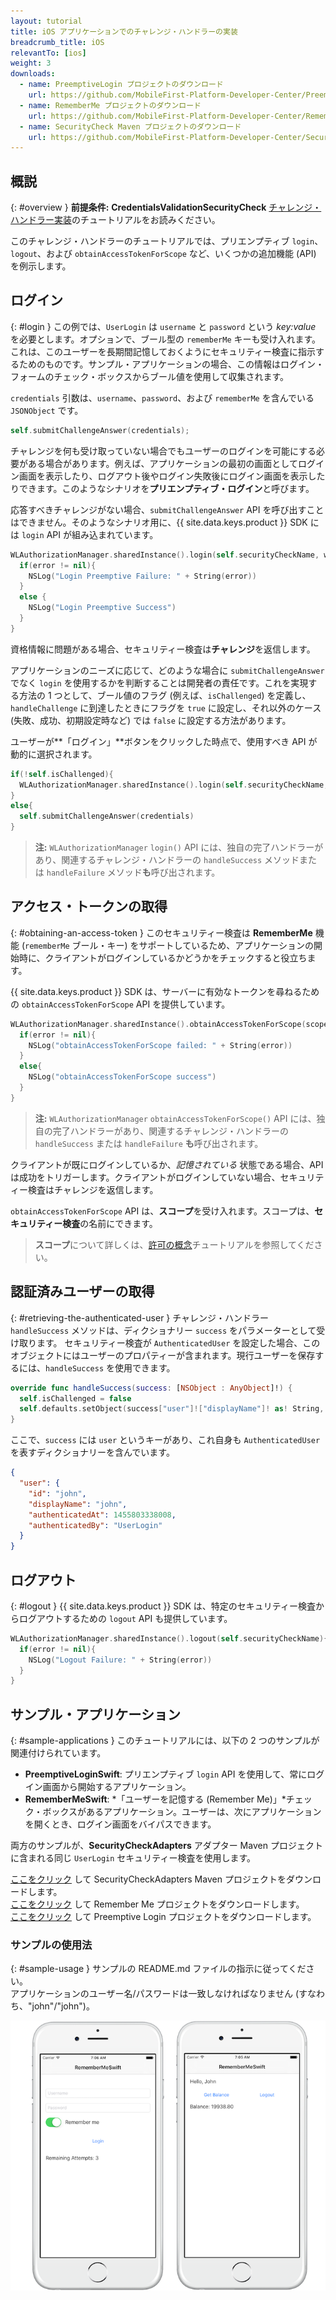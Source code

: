 ```yaml
---
layout: tutorial
title: iOS アプリケーションでのチャレンジ・ハンドラーの実装
breadcrumb_title: iOS
relevantTo: [ios]
weight: 3
downloads:
  - name: PreemptiveLogin プロジェクトのダウンロード
    url: https://github.com/MobileFirst-Platform-Developer-Center/PreemptiveLoginSwift/tree/release80
  - name: RememberMe プロジェクトのダウンロード
    url: https://github.com/MobileFirst-Platform-Developer-Center/RememberMeSwift/tree/release80
  - name: SecurityCheck Maven プロジェクトのダウンロード
    url: https://github.com/MobileFirst-Platform-Developer-Center/SecurityCheckAdapters/tree/release80
---
```

<!-- NLS_CHARSET=UTF-8 -->
## 概説
{: #overview }
**前提条件:** **CredentialsValidationSecurityCheck** [チャレンジ・ハンドラー実装](../../credentials-validation/ios/)のチュートリアルをお読みください。

このチャレンジ・ハンドラーのチュートリアルでは、プリエンプティブ `login`、`logout`、および `obtainAccessTokenForScope` など、いくつかの追加機能 (API) を例示します。

## ログイン
{: #login }
この例では、`UserLogin` は `username` と `password` という *key:value* を必要とします。オプションで、ブール型の `rememberMe` キーも受け入れます。これは、このユーザーを長期間記憶しておくようにセキュリティー検査に指示するためのものです。サンプル・アプリケーションの場合、この情報はログイン・フォームのチェック・ボックスからブール値を使用して収集されます。

`credentials` 引数は、`username`、`password`、および `rememberMe` を含んでいる `JSONObject` です。

```swift
self.submitChallengeAnswer(credentials);
```

チャレンジを何も受け取っていない場合でもユーザーのログインを可能にする必要がある場合があります。例えば、アプリケーションの最初の画面としてログイン画面を表示したり、ログアウト後やログイン失敗後にログイン画面を表示したりできます。このようなシナリオを**プリエンプティブ・ログイン**と呼びます。

応答すべきチャレンジがない場合、`submitChallengeAnswer` API を呼び出すことはできません。そのようなシナリオ用に、{{ site.data.keys.product }} SDK には `login` API が組み込まれています。

```swift
WLAuthorizationManager.sharedInstance().login(self.securityCheckName, withCredentials: credentials) { (error) -> Void in
  if(error != nil){
    NSLog("Login Preemptive Failure: " + String(error))
  }
  else {
    NSLog("Login Preemptive Success")
  }
}
```

資格情報に問題がある場合、セキュリティー検査は**チャレンジ**を返信します。

アプリケーションのニーズに応じて、どのような場合に `submitChallengeAnswer` でなく `login` を使用するかを判断することは開発者の責任です。これを実現する方法の 1 つとして、ブール値のフラグ (例えば、`isChallenged`) を定義し、`handleChallenge` に到達したときにフラグを `true` に設定し、それ以外のケース (失敗、成功、初期設定時など) では `false` に設定する方法があります。

ユーザーが**「ログイン」**ボタンをクリックした時点で、使用すべき API が動的に選択されます。

```swift
if(!self.isChallenged){
  WLAuthorizationManager.sharedInstance().login(self.securityCheckName, withCredentials: credentials) { (error) -> Void in}
}
else{
  self.submitChallengeAnswer(credentials)
}
```

> **注:**
> `WLAuthorizationManager` `login()` API には、独自の完了ハンドラーがあり、関連するチャレンジ・ハンドラーの `handleSuccess` メソッドまたは `handleFailure` メソッド**も**呼び出されます。

## アクセス・トークンの取得
{: #obtaining-an-access-token }
このセキュリティー検査は **RememberMe** 機能 (`rememberMe` ブール・キー) をサポートしているため、アプリケーションの開始時に、クライアントがログインしているかどうかをチェックすると役立ちます。

{{ site.data.keys.product }} SDK は、サーバーに有効なトークンを尋ねるための `obtainAccessTokenForScope` API を提供しています。

```swift
WLAuthorizationManager.sharedInstance().obtainAccessTokenForScope(scope) { (token, error) -> Void in
  if(error != nil){
    NSLog("obtainAccessTokenForScope failed: " + String(error))
  }
  else{
    NSLog("obtainAccessTokenForScope success")
  }
}
```

> **注:**
> `WLAuthorizationManager` `obtainAccessTokenForScope()` API には、独自の完了ハンドラーがあり、関連するチャレンジ・ハンドラーの `handleSuccess` または `handleFailure` **も**呼び出されます。

クライアントが既にログインしているか、*記憶されている* 状態である場合、API は成功をトリガーします。クライアントがログインしていない場合、セキュリティー検査はチャレンジを返信します。

`obtainAccessTokenForScope` API は、**スコープ**を受け入れます。スコープは、**セキュリティー検査**の名前にできます。

> **スコープ**について詳しくは、[許可の概念](../../)チュートリアルを参照してください。

## 認証済みユーザーの取得
{: #retrieving-the-authenticated-user }
チャレンジ・ハンドラー `handleSuccess` メソッドは、ディクショナリー `success` をパラメーターとして受け取ります。
セキュリティー検査が `AuthenticatedUser` を設定した場合、このオブジェクトにはユーザーのプロパティーが含まれます。現行ユーザーを保存するには、`handleSuccess` を使用できます。

```swift
override func handleSuccess(success: [NSObject : AnyObject]!) {
  self.isChallenged = false
  self.defaults.setObject(success["user"]!["displayName"]! as! String, forKey: "displayName")
}
```

ここで、`success` には `user` というキーがあり、これ自身も `AuthenticatedUser` を表すディクショナリーを含んでいます。

```json
{
  "user": {
    "id": "john",
    "displayName": "john",
    "authenticatedAt": 1455803338008,
    "authenticatedBy": "UserLogin"
  }
}
```

## ログアウト
{: #logout }
{{ site.data.keys.product }} SDK は、特定のセキュリティー検査からログアウトするための `logout` API も提供しています。

```swift
WLAuthorizationManager.sharedInstance().logout(self.securityCheckName){ (error) -> Void in
  if(error != nil){
    NSLog("Logout Failure: " + String(error))
  }
}
```

## サンプル・アプリケーション
{: #sample-applications }
このチュートリアルには、以下の 2 つのサンプルが関連付けられています。

- **PreemptiveLoginSwift**: プリエンプティブ `login` API を使用して、常にログイン画面から開始するアプリケーション。
- **RememberMeSwift**: *「ユーザーを記憶する (Remember Me)」*チェック・ボックスがあるアプリケーション。ユーザーは、次にアプリケーションを開くとき、ログイン画面をバイパスできます。

両方のサンプルが、**SecurityCheckAdapters** アダプター Maven プロジェクトに含まれる同じ `UserLogin` セキュリティー検査を使用します。

[ここをクリック](https://github.com/MobileFirst-Platform-Developer-Center/SecurityCheckAdapters/tree/release80) して SecurityCheckAdapters Maven プロジェクトをダウンロードします。  
[ここをクリック](https://github.com/MobileFirst-Platform-Developer-Center/RememberMeSwift/tree/release80) して Remember Me プロジェクトをダウンロードします。  
[ここをクリック](https://github.com/MobileFirst-Platform-Developer-Center/PreemptiveLoginSwift/tree/release80) して Preemptive Login プロジェクトをダウンロードします。  

### サンプルの使用法
{: #sample-usage }
サンプルの README.md ファイルの指示に従ってください。  
アプリケーションのユーザー名/パスワードは一致しなければなりません (すなわち、"john"/"john")。

![サンプル・アプリケーション](sample-application.png)

